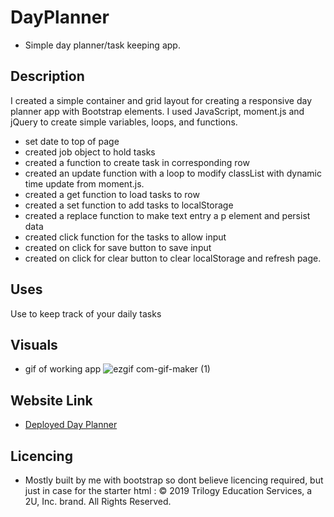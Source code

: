 # DayPlanner
* Simple day planner/task keeping app.

## Description
I created a simple container and grid layout for creating a responsive day planner app with Bootstrap elements. I used JavaScript, moment.js and jQuery to create simple variables, loops, and functions.
* set date to top of page
* created job object to hold tasks
* created a function to create task in corresponding row
* created an update function with a loop to modify classList with dynamic time update from moment.js.
* created a get function to load tasks to row
* created a set function to add tasks to localStorage
* created a replace function to make text entry a p element and persist data
* created click function for the tasks to allow input
* created on click for save button to save input 
* created on click for clear button to clear localStorage and refresh page. 

## Uses
Use to keep track of your daily tasks

## Visuals
* gif of working app
![ezgif com-gif-maker (1)](https://user-images.githubusercontent.com/66501008/95275604-be8d8c80-07fd-11eb-9d77-7a48dccee355.gif)


## Website Link
* [Deployed Day Planner](https://aswartz14.github.io/DayPlanner/)

## Licencing 
* Mostly built by me with bootstrap so dont believe licencing required, but just in case for the starter html : © 2019 Trilogy Education Services, a 2U, Inc. brand. All Rights Reserved.